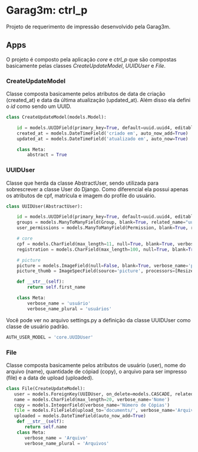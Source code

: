 # Garag3m: ctrl_p

Projeto de requerimento de impressão desenvolvido pela Garag3m.

## Apps

O projeto é composto pela aplicação *core* e *ctrl_p* que são compostas basicamente pelas classes *CreateUpdateModel*, *UUIDUser* e *File*.   

### CreateUpdateModel

Classe composta basicamente pelos atributos de data de criação (created_at) e data da última atualização (updated_at). Além disso ela defini o *id* como sendo um UUID.

```python
class CreateUpdateModel(models.Model):

    id = models.UUIDField(primary_key=True, default=uuid.uuid4, editable=False)
    created_at = models.DateTimeField('criado em', auto_now_add=True)
    updated_at = models.DateTimeField('atualizado em', auto_now=True)

    class Meta:
        abstract = True
```

### UUIDUser

Classe que herda da classe AbstractUser, sendo utilizada para sobrescrever a classe User do Django. Como diferencial ela possui apenas os atributos de cpf, matrícula e imagem do profile do usuário.

```python
class UUIDUser(AbstractUser):

    id = models.UUIDField(primary_key=True, default=uuid.uuid4, editable=False)
    groups = models.ManyToManyField(Group, blank=True, related_name="uuiduser_set", related_query_name="user")
    user_permissions = models.ManyToManyField(Permission, blank=True, related_name="uuiduser_set", related_query_name="user")

    # core
    cpf = models.CharField(max_length=11, null=True, blank=True, verbose_name="CPF")
    registration = models.CharField(max_length=100, null=True, blank=True, verbose_name="matrícula")

    # picture
    picture = models.ImageField(null=False, blank=True, verbose_name='picture', upload_to='accounts/%Y/%m/%d')
    picture_thumb = ImageSpecField(source='picture', processors=[ResizeToFill(200, 200)], format='JPEG', options={'quality': 60})

    def __str__(self):
        return self.first_name

    class Meta:
        verbose_name = 'usuário'
        verbose_name_plural = 'usuários'
```

Você pode ver no arquivo settings.py a definição da classe UUIDUser como classe de usuário padrão.

```python
AUTH_USER_MODEL = 'core.UUIDUser'
```

### File
Classe composta basicamente pelos atributos de usuário (user), nome do arquivo (name), quantidade de cópiad (copy), o arquivo para ser impresso (file) e a data de upload (uploaded).
 ```python
class File(CreateUpdateModel):
    user = models.ForeignKey(UUIDUser, on_delete=models.CASCADE, related_name='users', verbose_name='Usuário')
    name = models.CharField(max_length=20, verbose_name='Nome')
    copy = models.IntegerField(verbose_name='Número de Cópias')
    file = models.FileField(upload_to='documents/', verbose_name='Arquivo')
    uploaded = models.DateTimeField(auto_now_add=True)
     def __str__(self):
        return self.name
     class Meta:
        verbose_name = 'Arquivo'
        verbose_name_plural = 'Arquivos'
```
